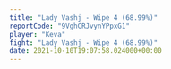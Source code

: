 ```yaml
---
title: "Lady Vashj - Wipe 4 (68.99%)"
reportCode: "9VghCRJvynYPpxG1"
player: "Keva"
fight: "Lady Vashj - Wipe 4 (68.99%)"
date: 2021-10-10T19:07:58.024000+00:00
---
```

